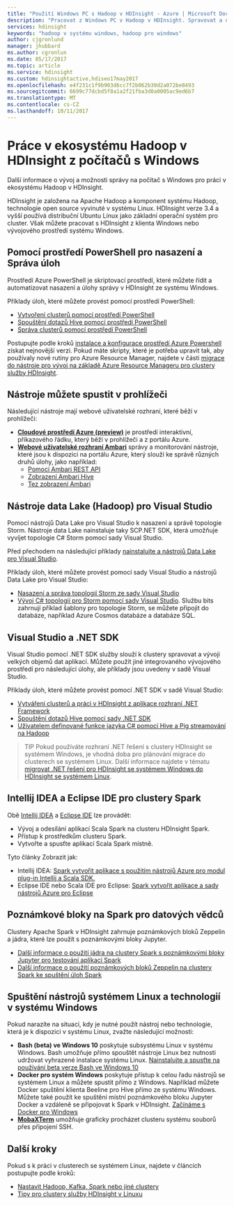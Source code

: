 ```yaml
---
title: "Použití Windows PC s Hadoop v HDInsight - Azure | Microsoft Docs"
description: "Pracovat z Windows PC v Hadoop v HDInsight. Spravovat a dotaz clusterů pomocí nástroje PowerShell, sady Visual Studio a Linux. Vývoj řešení pro velká data pomocí rozhraní .NET."
services: hdinsight
keywords: "hadoop v systému windows, hadoop pro windows"
author: cjgronlund
manager: jhubbard
ms.author: cgronlun
ms.date: 05/17/2017
ms.topic: article
ms.service: hdinsight
ms.custom: hdinsightactive,hdiseo17may2017
ms.openlocfilehash: e4f231c1f9b903d6cc7f2b062b30d2a072be8493
ms.sourcegitcommit: 6699c77dcbd5f8a1a2f21fba3d0a0005ac9ed6b7
ms.translationtype: MT
ms.contentlocale: cs-CZ
ms.lasthandoff: 10/11/2017
---
```

# <a name="work-in-the-hadoop-ecosystem-on-hdinsight-from-a-windows-pc"></a>Práce v ekosystému Hadoop v HDInsight z počítačů s Windows

Další informace o vývoj a možnosti správy na počítač s Windows pro práci v ekosystému Hadoop v HDInsight. 

HDInsight je založena na Apache Hadoop a komponent systému Hadoop, technologie open source vyvinuté v systému Linux. HDInsight verze 3.4 a vyšší používá distribuční Ubuntu Linux jako základní operační systém pro cluster. Však můžete pracovat s HDInsight z klienta Windows nebo vývojového prostředí systému Windows.

## <a name="use-powershell-for-deployment-and-management-tasks"></a>Pomocí prostředí PowerShell pro nasazení a Správa úloh
Prostředí Azure PowerShell je skriptovací prostředí, které můžete řídit a automatizovat nasazení a úlohy správy v HDInsight ze systému Windows.

Příklady úloh, které můžete provést pomocí prostředí PowerShell:

* [Vytvoření clusterů pomocí prostředí PowerShell](hdinsight-hadoop-create-linux-clusters-azure-powershell.md)
* [Spouštění dotazů Hive pomocí prostředí PowerShell](hdinsight-hadoop-use-hive-powershell.md)
* [Správa clusterů pomocí prostředí PowerShell](hdinsight-administer-use-powershell.md)

Postupujte podle kroků [instalace a konfigurace prostředí Azure Powershell](https://docs.microsoft.com/powershell/azure/install-azurerm-ps) získat nejnovější verzi. Pokud máte skripty, které je potřeba upravit tak, aby používaly nové rutiny pro Azure Resource Manager, najdete v části [migrace do nástroje pro vývoj na základě Azure Resource Manageru pro clustery služby HDInsight](hdinsight-hadoop-development-using-azure-resource-manager.md).

## <a name="utilities-you-can-run-in-a-browser"></a>Nástroje můžete spustit v prohlížeči
Následující nástroje mají webové uživatelské rozhraní, které běží v prohlížeči:
* **[Cloudové prostředí Azure (preview)](https://docs.microsoft.com/azure/cloud-shell/quickstart)**  je prostředí interaktivní, příkazového řádku, který běží v prohlížeči a z portálu Azure.
* **[Webové uživatelské rozhraní Ambari](hdinsight-hadoop-manage-ambari.md)**  správy a monitorování nástroje, které jsou k dispozici na portálu Azure, který slouží ke správě různých druhů úlohy, jako například:
    * [Pomocí Ambari REST API](hdinsight-hadoop-manage-ambari-rest-api.md)
    * [Zobrazení Ambari Hive](hdinsight-hadoop-use-hive-ambari-view.md)
    * [Tez zobrazení Ambari](hdinsight-debug-ambari-tez-view.md)

## <a name="data-lake-hadoop-tools-for-visual-studio"></a>Nástroje data Lake (Hadoop) pro Visual Studio
Pomocí nástrojů Data Lake pro Visual Studio k nasazení a správě topologie Storm. Nástroje data Lake nainstaluje taky SCP.NET SDK, která umožňuje vyvíjet topologie C# Storm pomocí sady Visual Studio.

Před přechodem na následující příklady [nainstalujte a nástrojů Data Lake pro Visual Studio](hdinsight-hadoop-visual-studio-tools-get-started.md). 

Příklady úloh, které můžete provést pomocí sady Visual Studio a nástrojů Data Lake pro Visual Studio:
* [Nasazení a správa topologií Storm ze sady Visual Studio](hdinsight-storm-deploy-monitor-topology-linux.md)
* [Vývoj C# topologií pro Storm pomocí sady Visual Studio](hdinsight-storm-develop-csharp-visual-studio-topology.md). Službu bits zahrnují příklad šablony pro topologie Storm, se můžete připojit do databáze, například Azure Cosmos databáze a databáze SQL.

## <a name="visual-studio-and-the-net-sdk"></a>Visual Studio a .NET SDK 

Visual Studio pomocí .NET SDK služby slouží k clustery spravovat a vývoji velkých objemů dat aplikací. Můžete použít jiné integrovaného vývojového prostředí pro následující úlohy, ale příklady jsou uvedeny v sadě Visual Studio.

Příklady úloh, které můžete provést pomocí .NET SDK v sadě Visual Studio:
* [Vytváření clusterů a práci v HDInsight z aplikace rozhraní .NET Framework](hdinsight-hadoop-create-linux-clusters-dotnet-sdk.md)
* [Spouštění dotazů Hive pomocí sady .NET SDK](hdinsight-hadoop-use-hive-dotnet-sdk.md)
* [Uživatelem definované funkce jazyka C# pomocí Hive a Pig streamování na Hadoop](hdinsight-hadoop-hive-pig-udf-dotnet-csharp.md)

> TIP Pokud používáte rozhraní .NET řešení s clustery HDInsight se systémem Windows, je vhodná doba pro plánování migrace do clusterech se systémem Linux. Další informace najdete v tématu [migrovat .NET řešení pro HDInsight se systémem Windows do HDInsight se systémem Linux](hdinsight-hadoop-migrate-dotnet-to-linux.md).

## <a name="intellij-idea-and-eclipse-ide-for-spark-clusters"></a>Intellij IDEA a Eclipse IDE pro clustery Spark
Obě [Intellij IDEA](https://www.jetbrains.com/idea/download) a [Eclipse IDE](https://www.eclipse.org/downloads/) lze provádět:
* Vývoj a odesílání aplikací Scala Spark na clusteru HDInsight Spark.
* Přístup k prostředkům clusteru Spark.
* Vytvořte a spusťte aplikací Scala Spark místně.

Tyto články Zobrazit jak: 
* Intellij IDEA: [Spark vytvořit aplikace s použitím nástrojů Azure pro modul plug-in Intellij a Scala SDK.](hdinsight-apache-spark-intellij-tool-plugin.md)
* Eclipse IDE nebo Scala IDE pro Eclipse: [Spark vytvořit aplikace a sady nástrojů Azure pro Eclipse](hdinsight-apache-spark-eclipse-tool-plugin.md) 


## <a name="notebooks-on-spark-for-data-scientists"></a>Poznámkové bloky na Spark pro datových vědců 
Clustery Apache Spark v HDInsight zahrnuje poznámkových bloků Zeppelin a jádra, které lze použít s poznámkovými bloky Jupyter. 

* [Další informace o použití jádra na clustery Spark s poznámkovými bloky Jupyter pro testování aplikací Spark](hdinsight-apache-spark-zeppelin-notebook.md)
* [Další informace o použití poznámkových bloků Zeppelin na clustery Spark ke spuštění úloh Spark](hdinsight-apache-spark-jupyter-notebook-kernels.md) 


## <a name="run-linux-based-tools-and-technologies-on-windows"></a>Spuštění nástrojů systémem Linux a technologií v systému Windows

Pokud narazíte na situaci, kdy je nutné použít nástroj nebo technologie, která je k dispozici v systému Linux, zvažte následující možnosti:

* **Bash (beta) ve Windows 10** poskytuje subsystému Linux v systému Windows. Bash umožňuje přímo spouštět nástroje Linux bez nutnosti udržovat vyhrazené instalace systému Linux. [Nainstalujte a spusťte na používání beta verze Bash ve Windows 10](https://msdn.microsoft.com/commandline/wsl/install_guide)
* **Docker pro systém Windows** poskytuje přístup k celou řadu nástrojů se systémem Linux a můžete spustit přímo z Windows. Například můžete Docker spuštění klienta Beeline pro Hive přímo ze systému Windows. Můžete také použít ke spuštění místní poznámkového bloku Jupyter Docker a vzdáleně se připojovat k Spark v HDInsight. [Začínáme s Docker pro Windows](https://docs.docker.com/docker-for-windows/)
* **[MobaXTerm](http://mobaxterm.mobatek.net/)**  umožňuje graficky procházet clusteru systému souborů přes připojení SSH.

## <a name="next-steps"></a>Další kroky
Pokud s k práci v clusterech se systémem Linux, najdete v článcích postupujte podle kroků:
* [Nastavit Hadoop, Kafka, Spark nebo jiné clustery](hdinsight-hadoop-provision-linux-clusters.md)
* [Tipy pro clustery služby HDInsight v Linuxu](hdinsight-hadoop-linux-information.md)